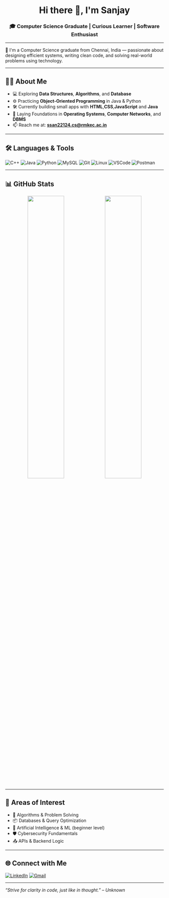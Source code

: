 <!-- README.md -->

<h1 align="center">Hi there 👋, I'm Sanjay</h1>
<h3 align="center">🎓 Computer Science Graduate | Curious Learner | Software Enthusiast</h3>

---

🚀 I'm a Computer Science graduate from Chennai, India — passionate about designing efficient systems, writing clean code, and solving real-world problems using technology.

---

## 👨‍💻 About Me

- 💻 Exploring **Data Structures**, **Algorithms**, and **Database**
- ⚙️ Practicing **Object-Oriented Programming** in Java & Python
- 🛠 Currently building small apps with **HTML**,**CSS**,**JavaScript** and **Java** 
- 🧪 Laying Foundations in  **Operating Systems**, **Computer Networks**, and **DBMS**
- 📫 Reach me at: **ssan22124.cs@rmkec.ac.in**

---

## 🛠️ Languages & Tools

![C++](https://img.shields.io/badge/C++-00599C?logo=c%2B%2B&logoColor=white)
![Java](https://img.shields.io/badge/Java-007396?logo=java&logoColor=white)
![Python](https://img.shields.io/badge/Python-3776AB?logo=python&logoColor=white)
![MySQL](https://img.shields.io/badge/MySQL-4479A1?logo=mysql&logoColor=white)
![Git](https://img.shields.io/badge/Git-F05032?logo=git&logoColor=white)
![Linux](https://img.shields.io/badge/Linux-FCC624?logo=linux&logoColor=black)
![VSCode](https://img.shields.io/badge/VSCode-007ACC?logo=visual-studio-code&logoColor=white)
![Postman](https://img.shields.io/badge/Postman-FF6C37?logo=postman&logoColor=white)

---

## 📊 GitHub Stats

<p align="center">
  <img src="https://github-readme-stats.vercel.app/api?username=s-sanjay&show_icons=true&theme=tokyonight" width="48%" />
  <img src="https://github-readme-streak-stats.herokuapp.com/?user=s-sanjay&theme=tokyonight" width="48%" />
</p>

---

## 🎯 Areas of Interest

- 📐 Algorithms & Problem Solving  
- 📦 Databases & Query Optimization  
- 🧠 Artificial Intelligence & ML (beginner level)  
- 🛡️ Cybersecurity Fundamentals  
- 📤 APIs & Backend Logic  

---

## 🌐 Connect with Me

[![LinkedIn](https://img.shields.io/badge/-Sanjay-blue?style=flat-square&logo=linkedin)](https://linkedin.com/in/your-profile)
[![Gmail](https://img.shields.io/badge/-prxvn1@gmail.com-D14836?style=flat-square&logo=gmail&logoColor=white)](mailto:prxvn1@gmail.com)

---

_“Strive for clarity in code, just like in thought.” – Unknown_

